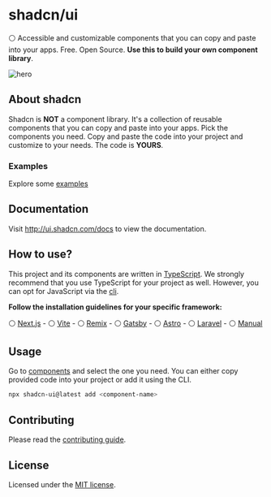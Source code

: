 # shadcn/ui

⚪ Accessible and customizable components that you can copy and paste into your apps. Free. Open Source. **Use this to build your own component library**.

![hero](apps/www/public/og.jpg)

## About shadcn

Shadcn is **NOT** a component library. It's a collection of reusable components that you can copy and paste into your apps.
Pick the components you need. Copy and paste the code into your project and customize to your needs. The code is **YOURS**.

### Examples

Explore some [examples](https://ui.shadcn.com/examples/mail)

## Documentation

Visit http://ui.shadcn.com/docs to view the documentation.

## How to use?

This project and its components are written in [TypeScript](https://ui.shadcn.com/docs/installation#typescript). We strongly recommend that you use TypeScript for your project as well. However, you can opt for JavaScript via the [cli](https://ui.shadcn.com/docs/cli).

**Follow the installation guidelines for your specific framework:**

⚪ [Next.js](https://ui.shadcn.com/docs/installation/next) -
⚪ [Vite](https://ui.shadcn.com/docs/installation/vite) -
⚪ [Remix](https://ui.shadcn.com/docs/installation/remix) -
⚪ [Gatsby](https://ui.shadcn.com/docs/installation/gatsby) -
⚪ [Astro](https://ui.shadcn.com/docs/installation/astro) -
⚪ [Laravel](https://ui.shadcn.com/docs/installation/laravel) -
⚪ [Manual](https://ui.shadcn.com/docs/installation/manual)

## Usage

Go to [components](https://ui.shadcn.com/docs/components/accordion) and select the one you need.
You can either copy provided code into your project or add it using the CLI.

```sh
npx shadcn-ui@latest add <component-name>
```

## Contributing

Please read the [contributing guide](/CONTRIBUTING.md).

## License

Licensed under the [MIT license](https://github.com/shadcn/ui/blob/main/LICENSE.md).
